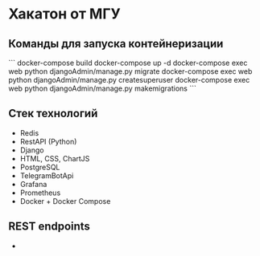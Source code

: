 <h1>Хакатон от МГУ</h1>

<h2>Команды для запуска контейнеризации</h2>
```
  docker-compose build
  docker-compose up -d
  docker-compose exec web python djangoAdmin/manage.py migrate
  docker-compose exec web python djangoAdmin/manage.py createsuperuser
  docker-compose exec web python djangoAdmin/manage.py makemigrations
```

<h2>Стек технологий</h2>
<ul>
  <li>Redis</li>
  <li>RestAPI (Python)</li>
  <li>Django</li>
  <li>HTML, CSS, ChartJS</li>
  <li>PostgreSQL</li>
  <li>TelegramBotApi</li>
  <li>Grafana</li>
  <li>Prometheus</li>
  <li>Docker + Docker Compose</li>
</ul>

<h2>REST endpoints</h2>
<ul>
  <li></li>
</ul>
